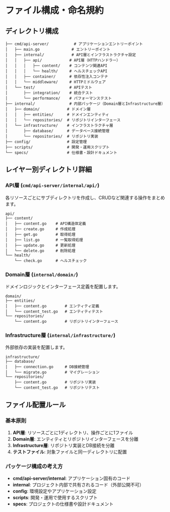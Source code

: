 # ファイル構成・命名規約

## ディレクトリ構成

```
├── cmd/api-server/           # アプリケーションエントリーポイント
│   ├── main.go              # エントリーポイント
│   ├── internal/            # API層とインフラストラクチャ設定
│   │   ├── api/            # API層（HTTPハンドラー）
│   │   │   ├── content/    # コンテンツ関連API
│   │   │   └── health/     # ヘルスチェックAPI
│   │   ├── container/      # 依存性注入コンテナ
│   │   └── middleware/     # HTTPミドルウェア
│   └── test/               # APIテスト
│       ├── integration/    # 統合テスト
│       └── performance/    # パフォーマンステスト
├── internal/               # 内部パッケージ（Domain層とInfrastructure層）
│   ├── domain/            # ドメイン層
│   │   ├── entities/      # ドメインエンティティ
│   │   └── repositories/  # リポジトリインターフェース
│   └── infrastructure/    # インフラストラクチャ層
│       ├── database/      # データベース接続管理
│       └── repositories/  # リポジトリ実装
├── config/                # 設定管理
├── scripts/               # 開発・運用スクリプト
└── specs/                 # 仕様書・設計ドキュメント
```

## レイヤー別ディレクトリ詳細

### API層 (`cmd/api-server/internal/api/`)

各リソースごとにサブディレクトリを作成し、CRUDなど関連する操作をまとめます。

```
api/
├── content/
│   ├── content.go    # API構造体定義
│   ├── create.go     # 作成処理
│   ├── get.go        # 取得処理
│   ├── list.go       # 一覧取得処理
│   ├── update.go     # 更新処理
│   └── delete.go     # 削除処理
└── health/
    └── check.go      # ヘルスチェック
```

### Domain層 (`internal/domain/`)

ドメインロジックとインターフェース定義を配置します。

```
domain/
├── entities/
│   ├── content.go        # エンティティ定義
│   └── content_test.go   # エンティティテスト
└── repositories/
    └── content.go        # リポジトリインターフェース
```

### Infrastructure層 (`internal/infrastructure/`)

外部依存の実装を配置します。

```
infrastructure/
├── database/
│   ├── connection.go     # DB接続管理
│   └── migrate.go        # マイグレーション
└── repositories/
    ├── content.go        # リポジトリ実装
    └── content_test.go   # リポジトリテスト
```

## ファイル配置ルール

### 基本原則

1. **API層**: リソースごとに1ディレクトリ、操作ごとに1ファイル
2. **Domain層**: エンティティとリポジトリインターフェースを分離
3. **Infrastructure層**: リポジトリ実装とDB接続を分離
4. **テストファイル**: 対象ファイルと同一ディレクトリに配置

### パッケージ構成の考え方

- **cmd/api-server/internal**: アプリケーション固有のコード
- **internal**: プロジェクト内部で共有されるコード（外部公開不可）
- **config**: 環境設定やアプリケーション設定
- **scripts**: 開発・運用で使用するスクリプト
- **specs**: プロジェクトの仕様書や設計ドキュメント
